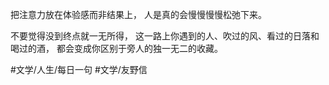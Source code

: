 把注意力放在体验感而非结果上，
人是真的会慢慢慢慢松弛下来。

不要觉得没到终点就一无所得，
这一路上你遇到的人、吹过的风、看过的日落和喝过的酒，
都会变成你区别于旁人的独一无二的收藏。

#文学/人生/每日一句 #文学/友野信